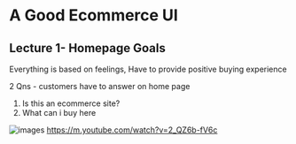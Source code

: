 # A Good Ecommerce UI

## Lecture 1- Homepage Goals
Everything is based on feelings, Have to provide positive buying experience  
  
2 Qns - customers have to answer on home page
1) Is this an ecommerce site?
2) What can i buy here

![images](https://timedotcom.files.wordpress.com/2015/09/googles-new-logo-5078286822539264-2-hp.gif)
https://m.youtube.com/watch?v=2_QZ6b-fV6c

